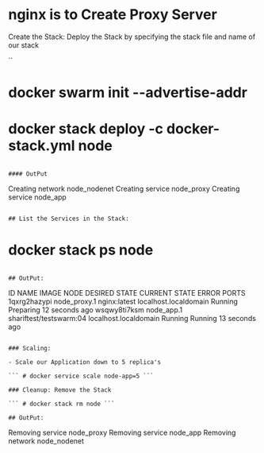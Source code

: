 # nginx is to Create Proxy Server

Create the Stack:
Deploy the Stack by specifying the stack file and name of our stack

``
# docker swarm init --advertise-addr <IP-Address>
# docker stack deploy -c docker-stack.yml node
```

#### OutPut

```
Creating network node_nodenet
Creating service node_proxy
Creating service node_app
```

## List the Services in the Stack:

```
# docker stack ps  node
```

## OutPut:

```
ID            NAME          IMAGE                    NODE                   DESIRED STATE  CURRENT STATE             ERROR  PORTS
1qxrg2hazypi  node_proxy.1  nginx:latest             localhost.localdomain  Running        Preparing 12 seconds ago
wsqwy8ti7ksm  node_app.1    shariftest/testswarm:04  localhost.localdomain  Running        Running 13 seconds ago
```

### Scaling:

- Scale our Application down to 5 replica's

``` # docker service scale node-app=5 ```

### Cleanup: Remove the Stack

``` # docker stack rm node ``` 

## OutPut:

```
Removing service node_proxy
Removing service node_app
Removing network node_nodenet
```


